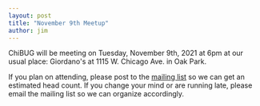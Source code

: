 ```yaml
---
layout: post
title: "November 9th Meetup"
author: jim
---
```


ChiBUG will be meeting on
Tuesday, November 9th, 2021
at
6pm
at
our usual place: Giordano's at 1115 W. Chicago Ave. in Oak Park.

If you plan on attending, please post to the
[mailing list]()
so we can get an estimated head count.
If you change your mind or are running late, please email the mailing list so
we can organize accordingly.
